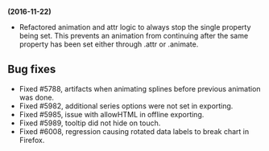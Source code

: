 **(2016-11-22)**
        
- Refactored animation and attr logic to always stop the single property being set. This prevents an animation from continuing after the same property has been set either through .attr or .animate.

## Bug fixes 
- Fixed #5788, artifacts when animating splines before previous animation was done.
- Fixed #5982, additional series options were not set in exporting.
- Fixed #5985, issue with allowHTML in offline exporting.
- Fixed #5989, tooltip did not hide on touch.
- Fixed #6008, regression causing rotated data labels to break chart in Firefox.